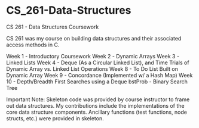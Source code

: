 # CS_261-Data-Structures
CS 261 - Data Structures Coursework

CS 261 was my course on building data structures and their associated access methods in C.

Week 1 - Introductory Coursework
Week 2 - Dynamic Arrays
Week 3 - Linked Lists
Week 4 - Deque (As a Circular Linked List), and Time Trials of Dynamic Array vs. Linked List Operations
Week 8 - To Do List Built on Dynamic Array
Week 9 - Concordance (Implemented w/ a Hash Map)
Week 10 - Depth/Breadth First Searches using a Deque
bstProb - Binary Search Tree

Important Note: Skeleton code was provided by course instructor to frame out data structures. My contributions include the implementations of the core data structure components. Ancillary functions (test functions, node structs, etc.) were provided in skeleton.
